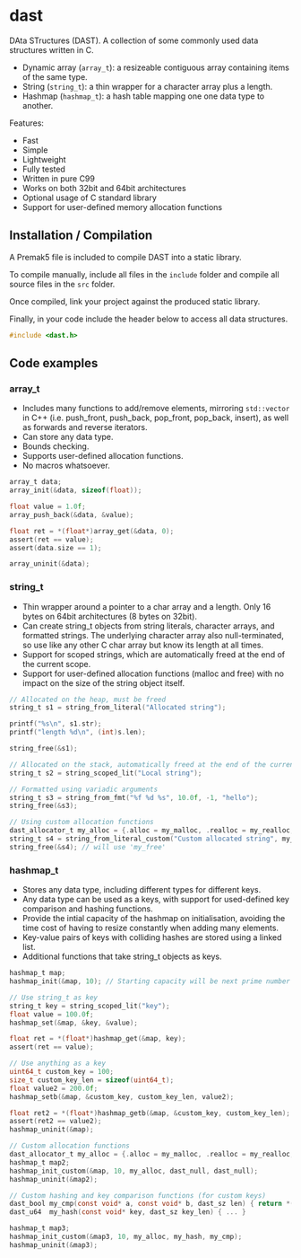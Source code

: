 # dast

DAta STructures (DAST).  A collection of some commonly used data structures written in C.

* Dynamic array (`array_t`): a resizeable contiguous array containing items of the same type.
* String (`string_t`): a thin wrapper for a character array plus a length.
* Hashmap (`hashmap_t`): a hash table mapping one one data type to another.

Features:

* Fast
* Simple
* Lightweight
* Fully tested
* Written in pure C99
* Works on both 32bit and 64bit architectures
* Optional usage of C standard library
* Support for user-defined memory allocation functions

## Installation / Compilation

A Premak5 file is included to compile DAST into a static library.

To compile manually, include all files in the `include` folder and compile all source files in the `src` folder.

Once compiled, link your project against the produced static library.

Finally, in your code include the header below to access all data structures.
```c
#include <dast.h>
```

## Code examples

### array_t

* Includes many functions to add/remove elements, mirroring `std::vector` in C++ (i.e. push_front, push_back, pop_front, pop_back, insert), as well as forwards and reverse iterators.
* Can store any data type.
* Bounds checking.
* Supports user-defined allocation functions. 
* No macros whatsoever.

```c
array_t data;
array_init(&data, sizeof(float));

float value = 1.0f;
array_push_back(&data, &value);

float ret = *(float*)array_get(&data, 0);
assert(ret == value);
assert(data.size == 1);

array_uninit(&data);
```

### string_t

* Thin wrapper around a pointer to a char array and a length. Only 16 bytes on 64bit architectures (8 bytes on 32bit).
* Can create string_t objects from string literals, character arrays, and formatted strings. The underlying character array also null-terminated, so use like any other C char array but know its length at all times.
* Support for scoped strings, which are automatically freed at the end of the current scope.
* Support for user-defined allocation functions (malloc and free) with no impact on the size of the string object itself.

```c
// Allocated on the heap, must be freed
string_t s1 = string_from_literal("Allocated string");

printf("%s\n", s1.str);
printf("length %d\n", (int)s.len);

string_free(&s1);

// Allocated on the stack, automatically freed at the end of the current scope
string_t s2 = string_scoped_lit("Local string");

// Formatted using variadic arguments
string_t s3 = string_from_fmt("%f %d %s", 10.0f, -1, "hello");
string_free(&s3);

// Using custom allocation functions
dast_allocator_t my_alloc = {.alloc = my_malloc, .realloc = my_realloc, .free = my_free};
string_t s4 = string_from_literal_custom("Custom allocated string", my_alloc); // will use `my_alloc`
string_free(&s4); // will use 'my_free'
```

### hashmap_t

* Stores any data type, including different types for different keys.
* Any data type can be used as a keys, with support for used-defined key comparison and hashing functions.
* Provide the intial capacity of the hashmap on initialisation, avoiding the time cost of having to resize constantly when adding many elements.
* Key-value pairs of keys with colliding hashes are stored using a linked list.
* Additional functions that take string_t objects as keys.

```c
hashmap_t map;
hashmap_init(&map, 10); // Starting capacity will be next prime number after given value

// Use string_t as key
string_t key = string_scoped_lit("key");
float value = 100.0f;
hashmap_set(&map, &key, &value);

float ret = *(float*)hashmap_get(&map, key);
assert(ret == value);

// Use anything as a key
uint64_t custom_key = 100;
size_t custom_key_len = sizeof(uint64_t);
float value2 = 200.0f;
hashmap_setb(&map, &custom_key, custom_key_len, value2);

float ret2 = *(float*)hashmap_getb(&map, &custom_key, custom_key_len);
assert(ret2 == value2);
hashmap_uninit(&map);

// Custom allocation functions
dast_allocator_t my_alloc = {.alloc = my_malloc, .realloc = my_realloc, .free = my_free};
hashmap_t map2;
hashmap_init_custom(&map, 10, my_alloc, dast_null, dast_null);
hashmap_uninit(&map2);

// Custom hashing and key comparison functions (for custom keys)
dast_bool my_cmp(const void* a, const void* b, dast_sz len) { return *(uint64_t*)a == *(uint64_t*)b; }
dast_u64  my_hash(const void* key, dast_sz key_len) { ... }

hashmap_t map3;
hashmap_init_custom(&map3, 10, my_alloc, my_hash, my_cmp);
hashmap_uninit(&map3);
```

